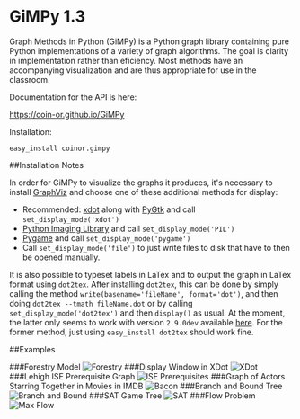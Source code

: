 GiMPy 1.3
=========

Graph Methods in Python (GiMPy) is a Python graph library containing pure
Python implementations of a variety of graph algorithms. The goal is clarity
in implementation rather than eficiency. Most methods have an accompanying
visualization and are thus appropriate for use in the classroom.

Documentation for the API is here:

https://coin-or.github.io/GiMPy

Installation:

`easy_install coinor.gimpy`

##Installation Notes

In order for GiMPy to visualize the graphs it produces, it's necessary to 
install [GraphViz](http://www.graphviz.org/Download.php) and choose one of 
these additional methods for display:
  * Recommended: [xdot](https://pypi.python.org/pypi/xdot) along with 
    [PyGtk](http://www.pygtk.org/) and call `set_display_mode('xdot')`
  * [Python Imaging Library](http://www.pythonware.com/products/pil/) and 
    call `set_display_mode('PIL')`
  * [Pygame](pygame.org) and call `set_display_mode('pygame')`
  * Call `set_display_mode('file')` to just write files to disk that have to
    then be opened manually.

It is also possible to typeset labels in LaTex and to output the graph in 
LaTex format using `dot2tex`. After installing `dot2tex`, this can be done 
by simply calling the method `write(basename='fileName', format='dot')`, and 
then doing `dot2tex --tmath fileName.dot` or by calling 
`set_display_mode('dot2tex')` and then `display()` as usual. At the moment,
the latter only seems to work with version `2.9.0dev` available 
[here](https://github.com/Alwnikrotikz/dot2tex). For the former method, just 
using `easy_install dot2tex` should work fine.

##Examples

###Forestry Model
![Forestry](https://raw.githubusercontent.com/coin-or/GiMPy/master/images/forestry.png)
###Display Window in XDot
![XDot](https://raw.githubusercontent.com/coin-or/GiMPy/master/images/xdot.png)
###Lehigh ISE Prerequisite Graph
![ISE Prerequisites](https://raw.githubusercontent.com/coin-or/GiMPy/master/images/ISERequirements.png)
###Graph of Actors Starring Together in Movies in IMDB
![Bacon](https://raw.githubusercontent.com/coin-or/GiMPy/master/images/bacon.png)
###Branch and Bound Tree
![Branch and Bound](https://raw.githubusercontent.com/coin-or/GrUMPy/master/images/BranchAndBound.png)
###SAT Game Tree
![SAT](https://raw.githubusercontent.com/coin-or/GiMPy/master/images/Turing.png)
###Flow Problem
![Max Flow](https://raw.githubusercontent.com/coin-or/GiMPy/master/images/maxflow.png)

